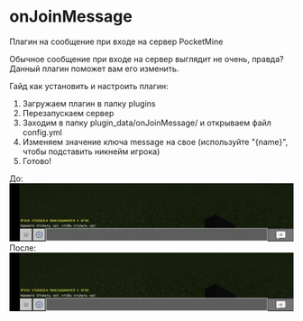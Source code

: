 # onJoinMessage
Плагин на сообщение при входе на сервер PocketMine

Обычное сообщение при входе на сервер выглядит не очень, правда? Данный плагин поможет вам его изменить.

Гайд как установить и настроить плагин:
1. Загружаем плагин в папку plugins
2. Перезапускаем сервер
3. Заходим в папку plugin_data/onJoinMessage/ и открываем файл config.yml
4. Изменяем значение ключа message на свое (используйте "{name}", чтобы подставить никнейм игрока)
5. Готово!

До:
![До](https://github.com/kaiqed7/onJoinMessage/blob/main/images/before.jpg?raw=true)
После:
![После](https://github.com/kaiqed7/onJoinMessage/blob/main/images/before.jpg?raw=true)
